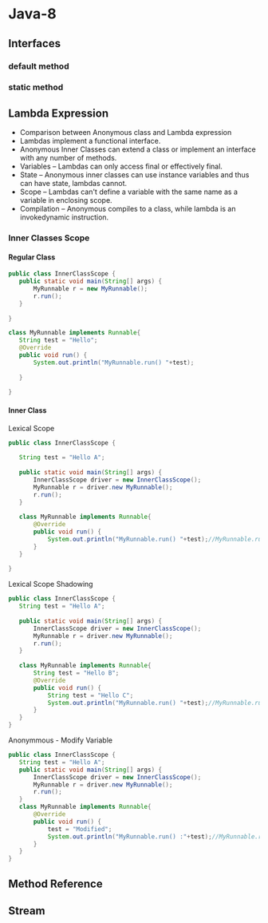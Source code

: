 # Java-8
## Interfaces
### default method
### static method
## Lambda Expression
 * Comparison between Anonymous class and Lambda expression 
 * Lambdas implement a functional interface. 
 * Anonymous Inner Classes can extend a class or implement an interface with any number of methods. 
 * Variables – Lambdas can only access final or effectively final. 
 * State – Anonymous inner classes can use instance variables and thus can have state, lambdas cannot. 
 * Scope – Lambdas can't define a variable with the same name as a variable in enclosing scope.
 * Compilation – Anonymous compiles to a class, while lambda is an invokedynamic instruction.
 
 ### Inner Classes Scope
 #### Regular Class
 ```java
public class InnerClassScope {
	public static void main(String[] args) {
		MyRunnable r = new MyRunnable();
		r.run();
	}
	
}

class MyRunnable implements Runnable{
	String test = "Hello";
	@Override
	public void run() {
		System.out.println("MyRunnable.run() "+test);
		
	}
	
}
``` 

 #### Inner Class
 Lexical Scope
 ```java
public class InnerClassScope {
	
	String test = "Hello A";
	
	public static void main(String[] args) {
		InnerClassScope driver = new InnerClassScope();
		MyRunnable r = driver.new MyRunnable();
		r.run();
	}
	
	class MyRunnable implements Runnable{
		@Override
		public void run() {
			System.out.println("MyRunnable.run() "+test);//MyRunnable.run() Hello A
		}
	}
	
}
``` 
 Lexical Scope Shadowing
 ```java
public class InnerClassScope {
	String test = "Hello A";
	
	public static void main(String[] args) {
		InnerClassScope driver = new InnerClassScope();
		MyRunnable r = driver.new MyRunnable();
		r.run();
	}
	
	class MyRunnable implements Runnable{
		String test = "Hello B";
		@Override
		public void run() {
			String test = "Hello C";
			System.out.println("MyRunnable.run() "+test);//MyRunnable.run() Hello B
		}
	}
}
``` 

 Anonymmous - Modify Variable
 ```java
public class InnerClassScope {
	String test = "Hello A";
	public static void main(String[] args) {
		InnerClassScope driver = new InnerClassScope();
		MyRunnable r = driver.new MyRunnable();
		r.run();
	}
	class MyRunnable implements Runnable{
		@Override
		public void run() {
			test = "Modified"; 
			System.out.println("MyRunnable.run() :"+test);//MyRunnable.run() Modified
		}
	}
}
``` 

## Method Reference
## Stream

